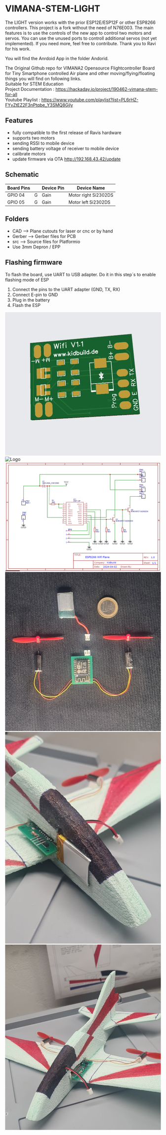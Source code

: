# VIMANA-STEM-LIGHT
The LIGHT version works with the prior ESP12E/ESP12F or other ESP8266 controllers.
This project is a fork without the need of N76E003. The main features is to use the controls of the new app to control two motors and servos.
You can use the unused ports to controll additional servos (not yet implemented).
If you need more, feel free to contribute.
Thank you to Ravi for his work.

You will find the Anrdoid App in the folder Andorid.

The Original Github repo for VIMANA2 Opensource Flightcontroller Board for Tiny Smartphone controlled Air plane and other moving/flying/floating things you will find on following links.
<br>Suitable for STEM Education<br>
Project Documentation : https://hackaday.io/project/190462-vimana-stem-for-all <br>
Youtube Playlist : https://www.youtube.com/playlist?list=PL6rHZ-FYvZtEZ2F3nPtqbe_Y3SMQ8Gjly <br>

## Features
- fully compatible to the first release of Ravis hardware
- supports two motors
- sending RSSI to mobile device
- sending battery voltage of receiver to mobile device
- calibrate motors
- update firmware via OTA http://192.168.43.42/update

## Schematic

| Board Pins         |     | Device Pin         | Device Name             |   
|--------------------|-----|--------------------|-------------------------|   
| GPIO 04            | G   | Gain               | Motor right Si2302DS    |   
| GPIO 05            | G   | Gain               | Motor left Si2302DS     |   

## Folders

- CAD --> Plane cutouts for laser or cnc or by hand   
- Gerber --> Gerber files for PCB   
- src --> Source files for Platformio
- Use 3mm Depron / EPP

## Flashing firmware

To flash the board, use UART to USB adapter. Do it in this step´s to enable flashing mode of ESP
1. Connect the pins to the UART adapter (GND, TX, RX)   
2. Connect E-pin to GND
3. Plug in the battery
4. Flash the ESP

![Logo](pics/Top.png)
![Logo](pics/bottom.png)
![Logo](pics/schematic.png)
![Logo](pics/hardware.jpg)
![Logo](pics/Flieger.jpg)
![Logo](pics/Flieger_vorne.jpg)
